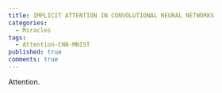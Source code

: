 ```yaml
---
title: IMPLICIT ATTENTION IN CONVOLUTIONAL NEURAL NETWORKS
categories:
  - Miracles
tags:
  - Attention-CNN-MNIST
published: true
comments: true
---
```


Attention.
